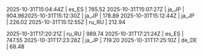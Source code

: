 

2025-10-31T15:04:44Z | es_ES | 765.52
2025-10-31T15:07:27Z | ja_JP | 904.962025-10-31T15:12:30Z | ja_JP | 178.89
2025-10-31T15:12:44Z | ja_JP | 226.02
2025-10-31T15:12:55Z | ru_RU | 212.94

2025-10-31T17:20:21Z | ru_RU | 989.74
2025-10-31T17:21:24Z | es_ES | 747.55
2025-10-31T17:23:28Z | ja_JP | 719.20
2025-10-31T17:25:10Z | de_DE | 68.48